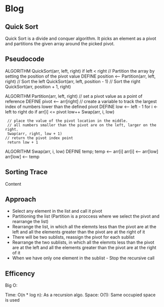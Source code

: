 # Blog

## Quick Sort

Quick Sort is a divide and conquer algorithm. It picks an element as a pivot and partitions the given array around the picked pivot.

## Pseudocode

ALGORITHM QuickSort(arr, left, right)
    if left < right
        // Partition the array by setting the position of the pivot value
        DEFINE position <-- Partition(arr, left, right)
        // Sort the left
        QuickSort(arr, left, position - 1)
        // Sort the right
        QuickSort(arr, position + 1, right)

ALGORITHM Partition(arr, left, right)
    // set a pivot value as a point of reference
    DEFINE pivot <-- arr[right]
    // create a variable to track the largest index of numbers lower than the defined pivot
    DEFINE low <-- left - 1
    for i <- left to right do
        if arr[i] <= pivot
            low++
            Swap(arr, i, low)

     // place the value of the pivot location in the middle.
     // all numbers smaller than the pivot are on the left, larger on the right.
     Swap(arr, right, low + 1)
    // return the pivot index point
     return low + 1

ALGORITHM Swap(arr, i, low)
    DEFINE temp;
    temp <-- arr[i]
    arr[i] <-- arr[low]
    arr[low] <-- temp

## Sorting Trace

Content

## Approach

- Select any element in the list and call it pivot
- Partitioning the list (Partition is a proccess where we select the pivot and rearrange the list)
- Rearrange the list, in which all the elemnts less than the pivot are at the left and all the elements greater than the pivot are at the right of it
- There will be two sublists, reassign the pivot for each sublist
- Rearrange the two sublists, in which all the elemnts less than the pivot are at the left and all the elements greater than the pivot are at the right of it
- When we have only one element in the sublist
        - Stop the recursive call

## Efficency

Big O:

Time: O(n * log n): As a recursion algo.
Space: O(1): Same occupied space is used
